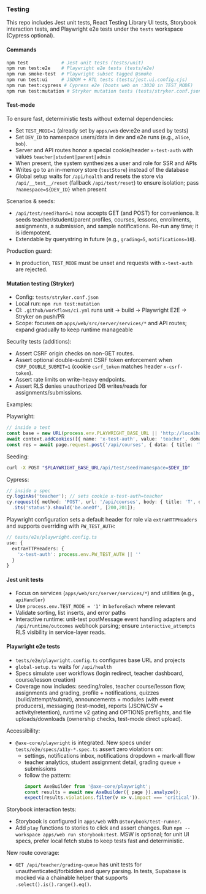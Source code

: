 ### Testing

This repo includes Jest unit tests, React Testing Library UI tests, Storybook interaction tests, and Playwright e2e tests under the `tests` workspace (Cypress optional).

#### Commands

```bash
npm test            # Jest unit tests (tests/unit)
npm run test:e2e    # Playwright e2e tests (tests/e2e)
npm run smoke-test  # Playwright subset tagged @smoke
npm run test:ui     # JSDOM + RTL tests (tests/jest.ui.config.cjs)
npm run test:cypress # Cypress e2e (boots web on :3030 in TEST_MODE)
npm run test:mutation # Stryker mutation tests (tests/stryker.conf.json)
```

#### Test-mode

To ensure fast, deterministic tests without external dependencies:

- Set `TEST_MODE=1` (already set by `apps/web` dev:e2e and used by tests)
- Set `DEV_ID` to namespace users/data in dev and e2e runs (e.g., `alice`, `bob`).
- Server and API routes honor a special cookie/header `x-test-auth` with values `teacher|student|parent|admin`
- When present, the system synthesizes a user and role for SSR and APIs
- Writes go to an in-memory store (`testStore`) instead of the database
- Global setup waits for `/api/health` and resets the store via `/api/__test__/reset` (fallback `/api/test/reset`) to ensure isolation; pass `?namespace=${DEV_ID}` when present

Scenarios & seeds:
- `/api/test/seed?hard=1` now accepts GET (and POST) for convenience. It seeds teacher/student/parent profiles, courses, lessons, enrollments, assignments, a submission, and sample notifications. Re-run any time; it is idempotent.
- Extendable by querystring in future (e.g., `grading=5`, `notifications=10`).

Production guard:
- In production, `TEST_MODE` must be unset and requests with `x-test-auth` are rejected.

#### Mutation testing (Stryker)

- Config: `tests/stryker.conf.json`
- Local run: `npm run test:mutation`
- CI: `.github/workflows/ci.yml` runs unit → build → Playwright E2E → Stryker on push/PR
- Scope: focuses on `apps/web/src/server/services/*` and API routes; expand gradually to keep runtime manageable

Security tests (additions):
- Assert CSRF origin checks on non-GET routes.
- Assert optional double-submit CSRF token enforcement when `CSRF_DOUBLE_SUBMIT=1` (cookie `csrf_token` matches header `x-csrf-token`).
- Assert rate limits on write-heavy endpoints.
- Assert RLS denies unauthorized DB writes/reads for assignments/submissions.

Examples:

Playwright:

```ts
// inside a test
const base = new URL(process.env.PLAYWRIGHT_BASE_URL || 'http://localhost:3000');
await context.addCookies([{ name: 'x-test-auth', value: 'teacher', domain: base.hostname, path: '/' }]);
const res = await page.request.post('/api/courses', { data: { title: 'T', description: '' }, headers: { 'x-test-auth': 'teacher' } });
```

Seeding:

```bash
curl -X POST "$PLAYWRIGHT_BASE_URL/api/test/seed?namespace=$DEV_ID"
```

Cypress:

```ts
// inside a spec
cy.loginAs('teacher'); // sets cookie x-test-auth=teacher
cy.request({ method: 'POST', url: '/api/courses', body: { title: 'T', description: '' }, headers: { 'x-test-auth': 'teacher' } })
  .its('status').should('be.oneOf', [200,201]);
```

Playwright configuration sets a default header for role via `extraHTTPHeaders` and supports overriding with `PW_TEST_AUTH`:

```ts
// tests/e2e/playwright.config.ts
use: {
  extraHTTPHeaders: {
    'x-test-auth': process.env.PW_TEST_AUTH || ''
  }
}
```

#### Jest unit tests

- Focus on services (`apps/web/src/server/services/*`) and utilities (e.g., `apiHandler`)
- Use `process.env.TEST_MODE = '1'` in `beforeEach` where relevant
- Validate sorting, list inserts, and error paths
- Interactive runtime: unit-test postMessage event handling adapters and `/api/runtime/outcomes` webhook parsing; ensure `interactive_attempts` RLS visibility in service-layer reads.

#### Playwright e2e tests

- `tests/e2e/playwright.config.ts` configures base URL and projects
- `global-setup.ts` waits for `/api/health`
- Specs simulate user workflows (login redirect, teacher dashboard, course/lesson creation)
- Coverage now includes: seeding/roles, teacher course/lesson flow, assignments and grading, profile + notifications, quizzes (build/attempt/submit), announcements + modules (with event producers), messaging (test-mode), reports (JSON/CSV + activity/retention), runtime v2 gating and OPTIONS preflights, and file uploads/downloads (ownership checks, test-mode direct upload).

Accessibility:

- `@axe-core/playwright` is integrated. New specs under `tests/e2e/specs/a11y-*.spec.ts` assert zero violations on:
  - settings, notifications inbox, notifications dropdown + mark-all flow
  - teacher analytics, student assignment detail, grading queue + submissions
  - follow the pattern:
    ```ts
    import AxeBuilder from '@axe-core/playwright';
    const results = await new AxeBuilder({ page }).analyze();
    expect(results.violations.filter(v => v.impact === 'critical')).toHaveLength(0);
    ```

Storybook interaction tests:
- Storybook is configured in `apps/web` with `@storybook/test-runner`.
- Add `play` functions to stories to click and assert changes. Run `npm --workspace apps/web run storybook:test`.
MSW is optional; for unit UI specs, prefer local fetch stubs to keep tests fast and deterministic.

New route coverage:
- `GET /api/teacher/grading-queue` has unit tests for unauthenticated/forbidden and query parsing. In tests, Supabase is mocked via a chainable helper that supports `.select().is().range().eq()`.


